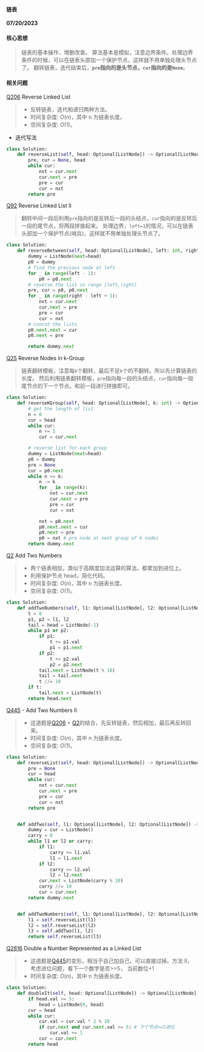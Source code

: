 #### 链表

**07/20/2023**

#### 核心思想

> 链表的基本操作，增删改查。
> 算法基本是模拟，注意边界条件。处理边界条件的时候，可以在链表头部加一个保护节点，这样就不用单独处理头节点了。
> 翻转链表，迭代结束后，**`pre`指向的是头节点，`cur`指向的是`None`**。

#### 相关问题

[Q206] Reverse Linked List

> -   反转链表，迭代和递归两种方法。
> -   时间复杂度: $`O(n)`$，其中 n 为链表长度。
> -   空间复杂度: $`O(1)`$。

-   迭代写法

```python
class Solution:
    def reverseList(self, head: Optional[ListNode]) -> Optional[ListNode]:
        pre, cur = None, head
        while cur:
            nxt = cur.next
            cur.next = pre
            pre = cur
            cur = nxt
        return pre
```

[Q92] Reverse Linked List II

> 翻转中间一段后利用`pre`指向的是反转后一段的头结点，`cur`指向的是反转后一段的尾节点，将两段拼接起来。
> 处理边界，`left=1`的情况，可以在链表头部加一个保护节点(哨兵)，这样就不用单独处理头节点了。

```python
class Solution:
    def reverseBetween(self, head: Optional[ListNode], left: int, right: int) -> Optional[ListNode]:
        dummy = ListNode(next=head)
        p0 = dummy
        # find the previous node at left
        for _ in range(left - 1):
            p0 = p0.next
        # reverse the list in range [left,right]
        pre, cur = p0, p0.next
        for _ in range(right - left + 1):
            nxt = cur.next
            cur.next = pre
            pre = cur
            cur = nxt
        # concat the lists
        p0.next.next = cur
        p0.next = pre

        return dummy.next
```

[Q25] Reverse Nodes in k-Group

> 链表翻转模板，注意每`k`个翻转，最后不足`k`个的不翻转。所以先计算链表的长度。
> 然后利用链表翻转模板，`pre`指向每一段的头结点，`cur`指向每一段尾节点的下一个节点。和前一段进行拼接即可。

```python
class Solution:
    def reverseKGroup(self, head: Optional[ListNode], k: int) -> Optional[ListNode]:
        # get the length of list
        n = 0
        cur = head
        while cur:
            n += 1
            cur = cur.next

        # reverse list for each group
        dummy = ListNode(next=head)
        p0 = dummy
        pre = None
        cur = p0.next
        while n >= k:
            n -= k
            for _ in range(k):
                nxt = cur.next
                cur.next = pre
                pre = cur
                cur = nxt

            nxt = p0.next
            p0.next.next = cur
            p0.next = pre
            p0 = nxt # pre node at next group of k nodes
        return dummy.next
```

[Q2] Add Two Numbers

> -   两个链表相加，类似于高精度加法运算的算法。都累加到进位上。
> -   利用保护节点 head，简化代码。
> -   时间复杂度: $`O(n)`$，其中 n 为链表长度。
> -   空间复杂度: $`O(1)`$。

```python
class Solution:
    def addTwoNumbers(self, l1: Optional[ListNode], l2: Optional[ListNode]) -> Optional[ListNode]:
        t = 0
        p1, p2 = l1, l2
        tail = head = ListNode(-1)
        while p1 or p2:
            if p1:
                t += p1.val
                p1 = p1.next
            if p2:
                t += p2.val
                p2 = p2.next
            tail.next = ListNode(t % 10)
            tail = tail.next
            t //= 10
        if t:
            tail.next = ListNode(t)
        return head.next
```

[Q445] - Add Two Numbers II

> -   这道题是[Q206] + [Q2]的结合，先反转链表，然后相加，最后再反转回来。
> -   时间复杂度: $`O(n)`$，其中 n 为链表长度。
> -   空间复杂度: $`O(1)`$。

```python
class Solution:
    def reverseList(self, head: Optional[ListNode]) -> Optional[ListNode]:
        pre = None
        cur = head
        while cur:
            nxt = cur.next
            cur.next = pre
            pre = cur
            cur = nxt
        return pre


    def addTwo(self, l1: Optional[ListNode], l2: Optional[ListNode]) -> Optional[ListNode]:
        dummy = cur = ListNode()
        carry = 0
        while l1 or l2 or carry:
            if l1:
                carry += l1.val
                l1 = l1.next
            if l2:
                carry += l2.val
                l2 = l2.next
            cur.next = ListNode(carry % 10)
            carry //= 10
            cur = cur.next
        return dummy.next


    def addTwoNumbers(self, l1: Optional[ListNode], l2: Optional[ListNode]) -> Optional[ListNode]:
        l1 = self.reverseList(l1)
        l2 = self.reverseList(l2)
        l3 = self.addTwo(l1, l2)
        return self.reverseList(l3)
```

[Q2816] Double a Number Represented as a Linked List

> -   这道题是[Q445]的变形，相当于自己加自己。可以直接过掉。方法 II，考虑进位问题，看下一个数字是否>=5， 当前数位+1
> -   时间复杂度: $`O(n)`$，其中 n 为链表长度。

```python
class Solution:
    def doubleIt(self, head: Optional[ListNode]) -> Optional[ListNode]:
        if head.val >= 5:
            head = ListNode(0, head)
        cur = head
        while cur:
            cur.val = cur.val * 2 % 10
            if cur.next and cur.next.val >= 5: # 下个节点>=5进位
                cur.val += 1
            cur = cur.next
        return head
```

[//]: #
[Q2]: https://leetcode.com/problems/add-two-numbers/
[Q92]: https://leetcode.com/problems/reverse-linked-list-ii/
[Q25]: https://leetcode.com/problems/reverse-nodes-in-k-group/
[Q206]: https://leetcode-cn.com/problems/reverse-linked-list/
[Q445]: https://leetcode.com/problems/add-two-numbers-ii/description/
[Q2816]: https://leetcode.com/problems/double-a-number-represented-as-a-linked-list/

